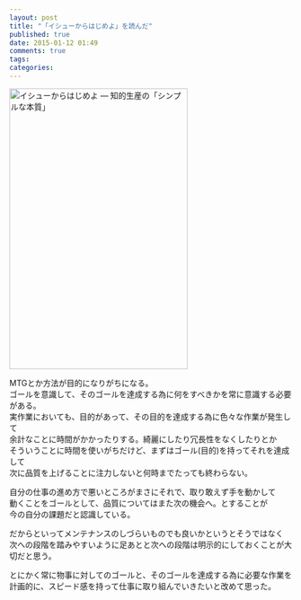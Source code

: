 ```yaml
---
layout: post
title: "「イシューからはじめよ」を読んだ"
published: true
date: 2015-01-12 01:49
comments: true
tags: 
categories: 
---
```


<a href="http://www.amazon.co.jp/%E3%82%A4%E3%82%B7%E3%83%A5%E3%83%BC%E3%81%8B%E3%82%89%E3%81%AF%E3%81%98%E3%82%81%E3%82%88-%E2%80%95-%E7%9F%A5%E7%9A%84%E7%94%9F%E7%94%A3%E3%81%AE%E3%80%8C%E3%82%B7%E3%83%B3%E3%83%97%E3%83%AB%E3%81%AA%E6%9C%AC%E8%B3%AA%E3%80%8D-%E5%AE%89%E5%AE%85%E5%92%8C%E4%BA%BA-ebook/dp/B00MTL340G%3FSubscriptionId%3D0AVSM5SVKRWTFMG7ZR82%26tag%3D13nightcrows-22%26linkCode%3Dxm2%26camp%3D2025%26creative%3D165953%26creativeASIN%3DB00MTL340G" target="_blank" title="イシューからはじめよ ― 知的生産の「シンプルな本質」"><img src="http://ecx.images-amazon.com/images/I/51-lWx66ITL.jpg" width="317" height="500" alt="イシューからはじめよ ― 知的生産の「シンプルな本質」" /></a>  
  
MTGとか方法が目的になりがちになる。  
ゴールを意識して、そのゴールを達成する為に何をすべきかを常に意識する必要がある。  
実作業においても、目的があって、その目的を達成する為に色々な作業が発生して  
余計なことに時間がかかったりする。綺麗にしたり冗長性をなくしたりとか  
そういうことに時間を使いがちだけど、まずはゴール(目的)を持ってそれを達成して  
次に品質を上げることに注力しないと何時までたっても終わらない。  
  
自分の仕事の進め方で悪いところがまさにそれで、取り敢えず手を動かして  
動くことをゴールとして、品質についてはまた次の機会へ。とすることが  
今の自分の課題だと認識している。  
  
だからといってメンテナンスのしづらいものでも良いかというとそうではなく  
次への段階を踏みやすいように足あとと次への段階は明示的にしておくことが大切だと思う。  
  
とにかく常に物事に対してのゴールと、そのゴールを達成する為に必要な作業を  
計画的に、スピード感を持って仕事に取り組んでいきたいと改めて思った。
